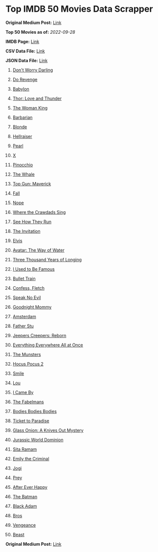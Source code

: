 # Top IMDB 50 Movies Data Scrapper

**Original Medium Post:** [Link](https://medium.com/@nishantsahoo/which-movie-should-i-watch-5c83a3c0f5b1) 

**Top 50 Movies as of:** _2022-09-28_

**IMDB Page:** [Link](http://www.imdb.com/search/title?release_date=2022,2022&title_type=feature)

**CSV Data File:** [Link](/Data/data.csv)

**JSON Data File:** [Link](/Data/data.json)

1. [Don't Worry Darling](https://www.imdb.com/title/tt10731256/?ref_=adv_li_tt)

2. [Do Revenge](https://www.imdb.com/title/tt13327038/?ref_=adv_li_tt)

3. [Babylon](https://www.imdb.com/title/tt10640346/?ref_=adv_li_tt)

4. [Thor: Love and Thunder](https://www.imdb.com/title/tt10648342/?ref_=adv_li_tt)

5. [The Woman King](https://www.imdb.com/title/tt8093700/?ref_=adv_li_tt)

6. [Barbarian](https://www.imdb.com/title/tt15791034/?ref_=adv_li_tt)

7. [Blonde](https://www.imdb.com/title/tt1655389/?ref_=adv_li_tt)

8. [Hellraiser](https://www.imdb.com/title/tt0887261/?ref_=adv_li_tt)

9. [Pearl](https://www.imdb.com/title/tt18925334/?ref_=adv_li_tt)

10. [X](https://www.imdb.com/title/tt13560574/?ref_=adv_li_tt)

11. [Pinocchio](https://www.imdb.com/title/tt4593060/?ref_=adv_li_tt)

12. [The Whale](https://www.imdb.com/title/tt13833688/?ref_=adv_li_tt)

13. [Top Gun: Maverick](https://www.imdb.com/title/tt1745960/?ref_=adv_li_tt)

14. [Fall](https://www.imdb.com/title/tt15325794/?ref_=adv_li_tt)

15. [Nope](https://www.imdb.com/title/tt10954984/?ref_=adv_li_tt)

16. [Where the Crawdads Sing](https://www.imdb.com/title/tt9411972/?ref_=adv_li_tt)

17. [See How They Run](https://www.imdb.com/title/tt13640696/?ref_=adv_li_tt)

18. [The Invitation](https://www.imdb.com/title/tt12873562/?ref_=adv_li_tt)

19. [Elvis](https://www.imdb.com/title/tt3704428/?ref_=adv_li_tt)

20. [Avatar: The Way of Water](https://www.imdb.com/title/tt1630029/?ref_=adv_li_tt)

21. [Three Thousand Years of Longing](https://www.imdb.com/title/tt9198364/?ref_=adv_li_tt)

22. [I Used to Be Famous](https://www.imdb.com/title/tt15807910/?ref_=adv_li_tt)

23. [Bullet Train](https://www.imdb.com/title/tt12593682/?ref_=adv_li_tt)

24. [Confess, Fletch](https://www.imdb.com/title/tt12718300/?ref_=adv_li_tt)

25. [Speak No Evil](https://www.imdb.com/title/tt14253846/?ref_=adv_li_tt)

26. [Goodnight Mommy](https://www.imdb.com/title/tt9000184/?ref_=adv_li_tt)

27. [Amsterdam](https://www.imdb.com/title/tt10304142/?ref_=adv_li_tt)

28. [Father Stu](https://www.imdb.com/title/tt14439896/?ref_=adv_li_tt)

29. [Jeepers Creepers: Reborn](https://www.imdb.com/title/tt14121726/?ref_=adv_li_tt)

30. [Everything Everywhere All at Once](https://www.imdb.com/title/tt6710474/?ref_=adv_li_tt)

31. [The Munsters](https://www.imdb.com/title/tt14813212/?ref_=adv_li_tt)

32. [Hocus Pocus 2](https://www.imdb.com/title/tt11909878/?ref_=adv_li_tt)

33. [Smile](https://www.imdb.com/title/tt15474916/?ref_=adv_li_tt)

34. [Lou](https://www.imdb.com/title/tt5315210/?ref_=adv_li_tt)

35. [I Came By](https://www.imdb.com/title/tt15083184/?ref_=adv_li_tt)

36. [The Fabelmans](https://www.imdb.com/title/tt14208870/?ref_=adv_li_tt)

37. [Bodies Bodies Bodies](https://www.imdb.com/title/tt8110652/?ref_=adv_li_tt)

38. [Ticket to Paradise](https://www.imdb.com/title/tt14109724/?ref_=adv_li_tt)

39. [Glass Onion: A Knives Out Mystery](https://www.imdb.com/title/tt11564570/?ref_=adv_li_tt)

40. [Jurassic World Dominion](https://www.imdb.com/title/tt8041270/?ref_=adv_li_tt)

41. [Sita Ramam](https://www.imdb.com/title/tt20850406/?ref_=adv_li_tt)

42. [Emily the Criminal](https://www.imdb.com/title/tt15255876/?ref_=adv_li_tt)

43. [Jogi](https://www.imdb.com/title/tt21848358/?ref_=adv_li_tt)

44. [Prey](https://www.imdb.com/title/tt11866324/?ref_=adv_li_tt)

45. [After Ever Happy](https://www.imdb.com/title/tt13070038/?ref_=adv_li_tt)

46. [The Batman](https://www.imdb.com/title/tt1877830/?ref_=adv_li_tt)

47. [Black Adam](https://www.imdb.com/title/tt6443346/?ref_=adv_li_tt)

48. [Bros](https://www.imdb.com/title/tt9731598/?ref_=adv_li_tt)

49. [Vengeance](https://www.imdb.com/title/tt11976532/?ref_=adv_li_tt)

50. [Beast](https://www.imdb.com/title/tt13223398/?ref_=adv_li_tt)

**Original Medium Post:** [Link](https://medium.com/@nishantsahoo/which-movie-should-i-watch-5c83a3c0f5b1) 
